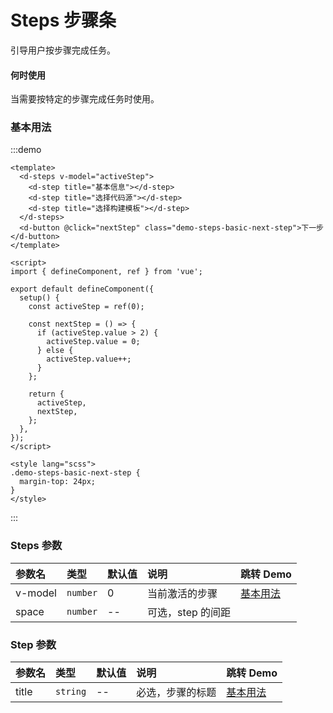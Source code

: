 # Steps 步骤条

引导用户按步骤完成任务。

#### 何时使用

当需要按特定的步骤完成任务时使用。

### 基本用法

:::demo

```vue
<template>
  <d-steps v-model="activeStep">
    <d-step title="基本信息"></d-step>
    <d-step title="选择代码源"></d-step>
    <d-step title="选择构建模板"></d-step>
  </d-steps>
  <d-button @click="nextStep" class="demo-steps-basic-next-step">下一步</d-button>
</template>

<script>
import { defineComponent, ref } from 'vue';

export default defineComponent({
  setup() {
    const activeStep = ref(0);

    const nextStep = () => {
      if (activeStep.value > 2) {
        activeStep.value = 0;
      } else {
        activeStep.value++;
      }
    };

    return {
      activeStep,
      nextStep,
    };
  },
});
</script>

<style lang="scss">
.demo-steps-basic-next-step {
  margin-top: 24px;
}
</style>
```

:::

### Steps 参数

| 参数名  | 类型     | 默认值 | 说明              | 跳转 Demo             |
| :------ | :------- | :----- | :---------------- | :-------------------- |
| v-model | `number` | 0      | 当前激活的步骤    | [基本用法](#基本用法) |
| space   | `number` | --     | 可选，step 的间距 |                       |

### Step 参数

| 参数名 | 类型     | 默认值 | 说明             | 跳转 Demo             |
| :----- | :------- | :----- | :--------------- | :-------------------- |
| title  | `string` | --     | 必选，步骤的标题 | [基本用法](#基本用法) |
